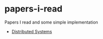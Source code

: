 # papers-i-read
Papers I read and some simple implementation

- [Distributed Systems](distributed_systems)
